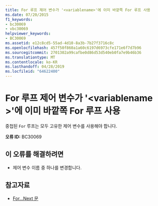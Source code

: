 ```yaml
---
title: For 루프 제어 변수가 '<variablename>'에 이미 바깥쪽 For 루프 사용
ms.date: 07/20/2015
f1_keywords:
- bc30069
- vbc30069
helpviewer_keywords:
- BC30069
ms.assetid: e12c8cd5-55ad-4d10-8a3b-7b27f3716c8c
ms.openlocfilehash: 457f50f860a1a60c6197d6973cfe171e6f7d7b96
ms.sourcegitcommit: 2701302a99cafbe0d86d53d540eb0fa7e9b46b36
ms.translationtype: MT
ms.contentlocale: ko-KR
ms.lasthandoff: 04/28/2019
ms.locfileid: "64622400"
---
```

# <a name="for-loop-control-variable-variablename-already-in-use-by-an-enclosing-for-loop"></a>For 루프 제어 변수가 '\<variablename >'에 이미 바깥쪽 For 루프 사용
중첩된 `For` 루프는 모두 고유한 제어 변수를 사용해야 합니다.  
  
 **오류 ID:** BC30069  
  
## <a name="to-correct-this-error"></a>이 오류를 해결하려면  
  
- 제어 변수 이름 중 하나를 변경합니다.  
  
## <a name="see-also"></a>참고자료

- [For...Next 문](../../visual-basic/language-reference/statements/for-next-statement.md)
